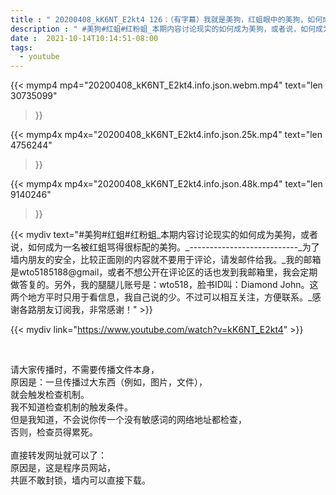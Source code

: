 ```yaml
---
title : " 20200408_kK6NT_E2kt4 126：（有字幕）我就是美狗，红蛆眼中的美狗，如何成为一名合格的美狗，首先要成为标准的美狗灵魂。红蛆请进来，好好学习强国APP。 "
description : " #美狗#红蛆#红粉蛆_本期内容讨论现实的如何成为美狗，或者说，如何成为一名被红蛆骂得很标配的美狗。_---------------------------_为了墙内朋友的安全，比较正面刚的内容就不要用于评论，请发邮件给我。_我的邮箱是wto5185188@gmail，或者不想公开在评论区的话也发到我邮箱里，我会定期做答复的。另外，我的腿腿儿账号是：wto518，脸书ID叫：Diamond John。这两个地方平时只用于看信息，我自己说的少。不过可以相互关注，方便联系。_感谢各路朋友订阅我，非常感谢！ "
date :  2021-10-14T10:14:51-08:00
tags:
  - youtube
---
```


{{< mymp4 mp4="20200408_kK6NT_E2kt4.info.json.webm.mp4" 
text="len 30735099"
>}}

{{< mymp4x  mp4x="20200408_kK6NT_E2kt4.info.json.25k.mp4"
text="len 4756244"
>}}

{{< mymp4x  mp4x="20200408_kK6NT_E2kt4.info.json.48k.mp4"
text="len 9140246"
>}}


{{< mydiv text="#美狗#红蛆#红粉蛆_本期内容讨论现实的如何成为美狗，或者说，如何成为一名被红蛆骂得很标配的美狗。_---------------------------_为了墙内朋友的安全，比较正面刚的内容就不要用于评论，请发邮件给我。_我的邮箱是wto5185188@gmail，或者不想公开在评论区的话也发到我邮箱里，我会定期做答复的。另外，我的腿腿儿账号是：wto518，脸书ID叫：Diamond John。这两个地方平时只用于看信息，我自己说的少。不过可以相互关注，方便联系。_感谢各路朋友订阅我，非常感谢！" >}}
<br>

{{< mydiv link="https://www.youtube.com/watch?v=kK6NT_E2kt4" >}}


<br>

请大家传播时，不需要传播文件本身，<br>
原因是：一旦传播过大东西（例如，图片，文件），<br>
就会触发检查机制。<br>
我不知道检查机制的触发条件。<br>
但是我知道，不会说你传一个没有敏感词的网络地址都检查，<br>
否则，检查员得累死。<br><br>
直接转发网址就可以了：<br>
原因是，这是程序员网站，<br>
共匪不敢封锁，墙内可以直接下载。


